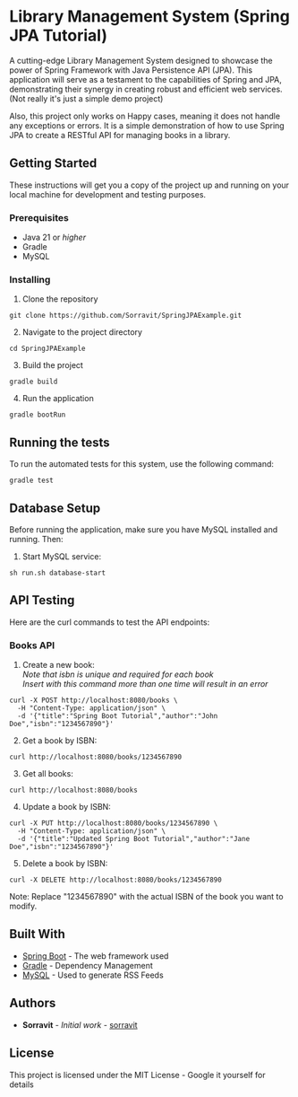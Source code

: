 # Library Management System (Spring JPA Tutorial)

A cutting-edge Library Management System designed to showcase the power of Spring Framework with Java Persistence API (JPA). This application will serve as a testament to the capabilities of Spring and JPA, demonstrating their synergy in creating robust and efficient web services. (Not really it's just a simple demo project)

Also, this project only works on Happy cases, meaning it does not handle any exceptions or errors. It is a simple demonstration of how to use Spring JPA to create a RESTful API for managing books in a library.

## Getting Started

These instructions will get you a copy of the project up and running on your local machine for development and testing purposes.

### Prerequisites

- Java 21 or _higher_
- Gradle
- MySQL

### Installing

1. Clone the repository
```shell
git clone https://github.com/Sorravit/SpringJPAExample.git
```

2. Navigate to the project directory
```shell
cd SpringJPAExample
```

3. Build the project
```shell
gradle build
```

4. Run the application
```shell
gradle bootRun
```

## Running the tests

To run the automated tests for this system, use the following command:

```shell
gradle test
```

## Database Setup

Before running the application, make sure you have MySQL installed and running. Then:

1. Start MySQL service:
```shell
sh run.sh database-start
```

## API Testing

Here are the curl commands to test the API endpoints:

### Books API

1. Create a new book:
    <br>*Note that isbn is unique and required for each book*
    <br>*Insert with this command more than one time will result in an error*
```shell
curl -X POST http://localhost:8080/books \
  -H "Content-Type: application/json" \
  -d '{"title":"Spring Boot Tutorial","author":"John Doe","isbn":"1234567890"}'
```

2. Get a book by ISBN:
```shell
curl http://localhost:8080/books/1234567890
```

3. Get all books:
```shell
curl http://localhost:8080/books
```

4. Update a book by ISBN:
```shell
curl -X PUT http://localhost:8080/books/1234567890 \
  -H "Content-Type: application/json" \
  -d '{"title":"Updated Spring Boot Tutorial","author":"Jane Doe","isbn":"1234567890"}'
```

5. Delete a book by ISBN:
```shell
curl -X DELETE http://localhost:8080/books/1234567890
```

Note: Replace "1234567890" with the actual ISBN of the book you want to modify.

## Built With

- [Spring Boot](https://spring.io/projects/spring-boot) - The web framework used
- [Gradle](https://gradle.org/) - Dependency Management
- [MySQL](https://www.mysql.com/) - Used to generate RSS Feeds

## Authors

- **Sorravit** - *Initial work* - [sorravit](https://github.com/sorravit)

## License

This project is licensed under the MIT License - Google it yourself for details
